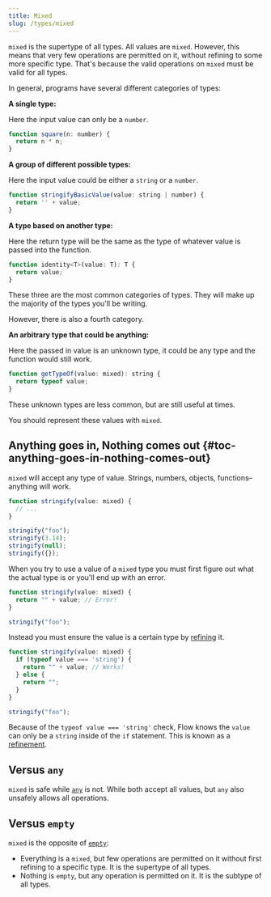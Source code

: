 ```yaml
---
title: Mixed
slug: /types/mixed
---
```


`mixed` is the supertype of all types. All values are `mixed`.
However, this means that very few operations are permitted on it, without refining to some more specific type.
That's because the valid operations on `mixed` must be valid for all types.

In general, programs have several different categories of types:

**A single type:**

Here the input value can only be a `number`.

```js flow-check
function square(n: number) {
  return n * n;
}
```

**A group of different possible types:**

Here the input value could be either a `string` or a `number`.

```js flow-check
function stringifyBasicValue(value: string | number) {
  return '' + value;
}
```

**A type based on another type:**

Here the return type will be the same as the type of whatever value is passed
into the function.

```js flow-check
function identity<T>(value: T): T {
  return value;
}
```

These three are the most common categories of types. They will make up the
majority of the types you'll be writing.

However, there is also a fourth category.

**An arbitrary type that could be anything:**

Here the passed in value is an unknown type, it could be any type and the
function would still work.

```js flow-check
function getTypeOf(value: mixed): string {
  return typeof value;
}
```

These unknown types are less common, but are still useful at times.

You should represent these values with `mixed`.

## Anything goes in, Nothing comes out {#toc-anything-goes-in-nothing-comes-out}

`mixed` will accept any type of value. Strings, numbers, objects, functions–
anything will work.

```js flow-check
function stringify(value: mixed) {
  // ...
}

stringify("foo");
stringify(3.14);
stringify(null);
stringify({});
```

When you try to use a value of a `mixed` type you must first figure out what
the actual type is or you'll end up with an error.

```js flow-check
function stringify(value: mixed) {
  return "" + value; // Error!
}

stringify("foo");
```

Instead you must ensure the value is a certain type by [refining](../../lang/refinements/) it.

```js flow-check
function stringify(value: mixed) {
  if (typeof value === 'string') {
    return "" + value; // Works!
  } else {
    return "";
  }
}

stringify("foo");
```

Because of the `typeof value === 'string'` check, Flow knows the `value` can
only be a `string` inside of the `if` statement. This is known as a
[refinement](../../lang/refinements/).

## Versus `any`
`mixed` is safe while [`any`](../any) is not. While both accept all values, but `any` also unsafely allows all operations.

## Versus `empty`
`mixed` is the opposite of [`empty`](../empty):
- Everything is a `mixed`, but few operations are permitted on it without first refining to a specific type. It is the supertype of all types.
- Nothing is `empty`, but any operation is permitted on it. It is the subtype of all types.
